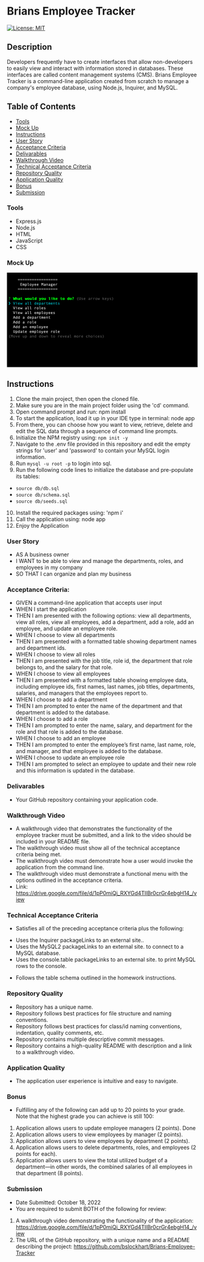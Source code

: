 # Brians Employee Tracker

[![License: MIT](https://img.shields.io/badge/License-MIT-yellow.svg)](https://opensource.org/licenses/MIT)

## Description
Developers frequently have to create interfaces that allow non-developers to easily view and interact with information stored in databases. These interfaces are called content management systems (CMS). Brians Employee Tracker is a command-line application created from scratch to manage a company's employee database, using Node.js, Inquirer, and MySQL.

## Table of Contents
* [Tools](#tools)
* [Mock Up](#Mock-Up)
* [Instructions](#Instructions)
* [User Story](#User-Story)
* [Acceptance Criteria](#Acceptance-Criteria)
* [Delivarables](#Delivarables)
* [Walkthrough Video](Walkthrough-Video)
* [Technical Acceptance Criteria](#Technical-Acceptance-Criteria)
* [Repository Quality](#Repository-Quality)
* [Application Quality](#Application-Quality)
* [Bonus](#Bonus)
* [Submission](#Submission)

### Tools
- Express.js
- Node.js
- HTML
- JavaScript
- CSS

### Mock Up
![Team Generator HTML Webpage Screenshot](./assets/images/MarkUp.png)


## Instructions
1. Clone the main project, then open the cloned file.
2. Make sure you are in the main project folder using the 'cd' command.
3. Open command prompt and run: npm install
4. To start the application, load it up in your IDE type in terminal: node app
5. From there, you can choose how you want to view, retrieve, delete and edit the SQL data through a sequence of command line prompts.
6. Initialize the NPM registry using: ```npm init -y```
7. Navigate to the .env file provided in this repository and edit the empty strings for 'user' and 'password' to contain your MySQL login information.
8. Run ```mysql -u root -p``` to login into sql.
9. Run the following code lines to initialize the database and pre-populate its tables:
- ```source db/db.sql```
- ```source db/schema.sql```
- ```source db/seeds.sql``` 
10. Install the required packages using: 'npm i'
11. Call the application using: node app
12. Enjoy the Application 


### User Story
* AS A business owner
* I WANT to be able to view and manage the departments, roles, and employees in my company
* SO THAT I can organize and plan my business

### Acceptance Criteria:
* GIVEN a command-line application that accepts user input
* WHEN I start the application
* THEN I am presented with the following options: view all departments, view all roles, view all employees, add a department, add a role, add an employee, and update an employee role.
* WHEN I choose to view all departments
* THEN I am presented with a formatted table showing department names and department ids.
* WHEN I choose to view all roles
* THEN I am presented with the job title, role id, the department that role belongs to, and the salary for that role. 
* WHEN I choose to view all employees
* THEN I am presented with a formatted table showing employee data, including employee ids, first names, last names, job titles, departments, salaries, and managers that the employees report to.
* WHEN I choose to add a department
* THEN I am prompted to enter the name of the department and that department is added to the database.
* WHEN I choose to add a role
* THEN I am prompted to enter the name, salary, and department for the role and that role is added to the database. 
* WHEN I choose to add an employee
* THEN I am prompted to enter the employee’s first name, last name, role, and manager, and that employee is added to the database. 
* WHEN I choose to update an employee role
* THEN I am prompted to select an employee to update and their new role and this information is updated in the database.

### Delivarables
* Your GitHub repository containing your application code.

### Walkthrough Video
* A walkthrough video that demonstrates the functionality of the employee tracker must be submitted, and a link to the video should be included in your README file.
* The walkthrough video must show all of the technical acceptance criteria being met.
* The walkthrough video must demonstrate how a user would invoke the application from the command line.
* The walkthrough video must demonstrate a functional menu with the options outlined in the acceptance criteria.
* Link: https://drive.google.com/file/d/1pP0miQj_RXYGd4TllBr0crGr4ebgH14_/view

### Technical Acceptance Criteria
* Satisfies all of the preceding acceptance criteria plus the following:
- Uses the Inquirer packageLinks to an external site..
- Uses the MySQL2 packageLinks to an external site. to connect to a MySQL database.
- Uses the console.table packageLinks to an external site. to print MySQL rows to the console.
* Follows the table schema outlined in the homework instructions.

### Repository Quality
* Repository has a unique name.
* Repository follows best practices for file structure and naming conventions.
* Repository follows best practices for class/id naming conventions, indentation, quality comments, etc.
* Repository contains multiple descriptive commit messages.
* Repository contains a high-quality README with description and a link to a walkthrough video.

### Application Quality
* The application user experience is intuitive and easy to navigate.

### Bonus
* Fulfilling any of the following can add up to 20 points to your grade. Note that the highest grade you can achieve is still 100:
1. Application allows users to update employee managers (2 points). Done
2. Application allows users to view employees by manager (2 points).
3. Application allows users to view employees by department (2 points).
4. Application allows users to delete departments, roles, and employees (2 points for each).
5. Application allows users to view the total utilized budget of a department—in other words, the combined salaries of all employees in that department (8 points).

### Submission
* Date Submitted: October 18, 2022
* You are required to submit BOTH of the following for review: 
1. A walkthrough video demonstrating the functionality of the application: https://drive.google.com/file/d/1pP0miQj_RXYGd4TllBr0crGr4ebgH14_/view
2. The URL of the GitHub repository, with a unique name and a README describing the project: https://github.com/bslockhart/Brians-Employee-Tracker